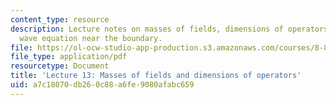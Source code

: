 ```yaml
---
content_type: resource
description: Lecture notes on masses of fields, dimensions of operators, and the AdS
  wave equation near the boundary.
file: https://ol-ocw-studio-app-production.s3.amazonaws.com/courses/8-821-string-theory-fall-2008/a7c18070db260c88a6fe9080afabc659_lecture13.pdf
file_type: application/pdf
resourcetype: Document
title: 'Lecture 13: Masses of fields and dimensions of operators'
uid: a7c18070-db26-0c88-a6fe-9080afabc659
---
```

